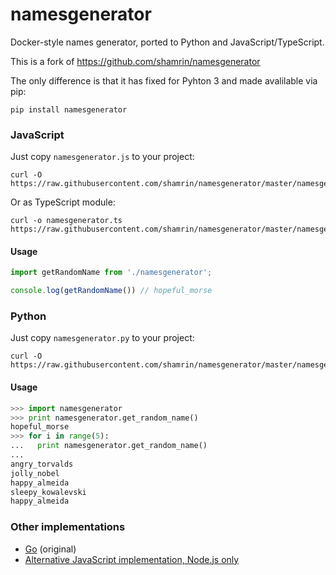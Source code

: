 namesgenerator
==============

Docker-style names generator, ported to Python and JavaScript/TypeScript.

This is a fork of https://github.com/shamrin/namesgenerator

The only difference is that it has fixed for Pyhton 3 and made avalilable via pip:

```pip install namesgenerator```

### JavaScript

Just copy `namesgenerator.js` to your project: 

```
curl -O https://raw.githubusercontent.com/shamrin/namesgenerator/master/namesgenerator.js
```

Or as TypeScript module:

```
curl -o namesgenerator.ts https://raw.githubusercontent.com/shamrin/namesgenerator/master/namesgenerator.js
```

#### Usage

```js
import getRandomName from './namesgenerator';

console.log(getRandomName()) // hopeful_morse
```

### Python

Just copy `namesgenerator.py` to your project: 

```
curl -O https://raw.githubusercontent.com/shamrin/namesgenerator/master/namesgenerator.py
```

#### Usage

```python
>>> import namesgenerator
>>> print namesgenerator.get_random_name()
hopeful_morse
>>> for i in range(5):
...   print namesgenerator.get_random_name()
...
angry_torvalds
jolly_nobel
happy_almeida
sleepy_kowalevski
happy_almeida
```

### Other implementations

* [Go][2] (original)
* [Alternative JavaScript implementation, Node.js only][1]

[1]: https://github.com/tonypujals/docker-namesgenerator
[2]: https://github.com/docker/docker/blob/master/pkg/namesgenerator/names-generator.go

